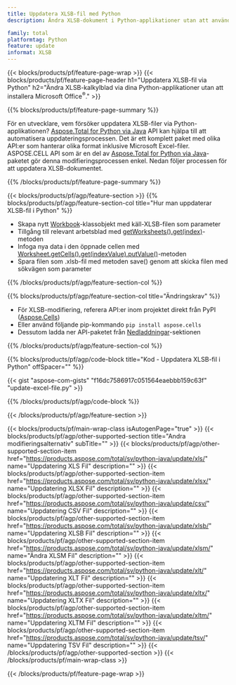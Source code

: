 ```yaml
---
title: Uppdatera XLSB-fil med Python
description: Ändra XLSB-dokument i Python-applikationer utan att använda Microsoft Excel. 

family: total
platformtag: Python
feature: update
informat: XLSB
---
```

{{< blocks/products/pf/feature-page-wrap >}}
{{< blocks/products/pf/feature-page-header h1="Uppdatera XLSB-fil via Python" h2="Ändra XLSB-kalkylblad via dina Python-applikationer utan att installera Microsoft Office<sup>&reg;</sup>." >}}

{{% blocks/products/pf/feature-page-summary %}}

För en utvecklare, vem försöker uppdatera XLSB-filer via Python-applikationen? [Aspose.Total for Python via Java](https://products.aspose.com/total/python-java/) API kan hjälpa till att automatisera uppdateringsprocessen. Det är ett komplett paket med olika API:er som hanterar olika format inklusive Microsoft Excel-filer. ASPOSE.CELL API som är en del av [Aspose.Total for Python via Java](https://products.aspose.com/total/python-java/)-paketet gör denna modifieringsprocessen enkel. Nedan följer processen för att uppdatera XLSB-dokumentet.

{{% /blocks/products/pf/feature-page-summary %}}

{{< blocks/products/pf/agp/feature-section >}}
{{% blocks/products/pf/agp/feature-section-col title="Hur man uppdaterar XLSB-fil i Python" %}}

- Skapa nytt [Workbook](https://reference.aspose.com/cells/python-java/asposecells.api/Workbook)-klassobjekt med käll-XLSB-filen som parameter
- Tillgång till relevant arbetsblad med [getWorksheets().get(index)](https://reference.aspose.com/cells/python/asposecells.api/workbook#Worksheets)-metoden
- Infoga nya data i den öppnade cellen med [Worksheet.getCells().get(indexValue).putValue()](https://reference.aspose.com/cells/python/asposecells.api/worksheet#Cells)-metoden
- Spara filen som .xlsb-fil med metoden save() genom att skicka filen med sökvägen som parameter

{{% /blocks/products/pf/agp/feature-section-col %}}

{{% blocks/products/pf/agp/feature-section-col title="Ändringskrav" %}}

- För XLSB-modifiering, referera API:er inom projektet direkt från PyPI ([Aspose.Cells](https://pypi.org/project/aspose-cells/))
- Eller använd följande pip-kommando ```pip install aspose.cells``` 
- Dessutom ladda ner API-paketet från [Nedladdningar](https://downloads.aspose.com/cells/python-java)-sektionen

{{% /blocks/products/pf/agp/feature-section-col %}}

{{% blocks/products/pf/agp/code-block title="Kod - Uppdatera XLSB-fil i Python" offSpacer="" %}}

{{< gist "aspose-com-gists" "f16dc7586917c051564eaebbb159c63f" "update-excel-file.py" >}}

{{% /blocks/products/pf/agp/code-block %}}

{{< /blocks/products/pf/agp/feature-section >}}

{{< blocks/products/pf/main-wrap-class isAutogenPage="true" >}}
{{< blocks/products/pf/agp/other-supported-section title="Andra modifieringsalternativ" subTitle="" >}}
{{< blocks/products/pf/agp/other-supported-section-item href="https://products.aspose.com/total/sv/python-java/update/xls/" name="Uppdatering XLS Fil" description="" >}}
{{< blocks/products/pf/agp/other-supported-section-item href="https://products.aspose.com/total/sv/python-java/update/xlsx/" name="Uppdatering XLSX Fil" description="" >}}
{{< blocks/products/pf/agp/other-supported-section-item href="https://products.aspose.com/total/sv/python-java/update/csv/" name="Uppdatering CSV Fil" description="" >}}
{{< blocks/products/pf/agp/other-supported-section-item href="https://products.aspose.com/total/sv/python-java/update/xlsb/" name="Uppdatering XLSB Fil" description="" >}}
{{< blocks/products/pf/agp/other-supported-section-item href="https://products.aspose.com/total/sv/python-java/update/xlsm/" name="Ändra XLSM Fil" description="" >}}
{{< blocks/products/pf/agp/other-supported-section-item href="https://products.aspose.com/total/sv/python-java/update/xlt/" name="Uppdatering XLT Fil" description="" >}}
{{< blocks/products/pf/agp/other-supported-section-item href="https://products.aspose.com/total/sv/python-java/update/xltx/" name="Uppdatering XLTX Fil" description="" >}}
{{< blocks/products/pf/agp/other-supported-section-item href="https://products.aspose.com/total/sv/python-java/update/xltm/" name="Uppdatering XLTM Fil" description="" >}}
{{< blocks/products/pf/agp/other-supported-section-item href="https://products.aspose.com/total/sv/python-java/update/tsv/" name="Uppdatering TSV Fil" description="" >}}
{{< /blocks/products/pf/agp/other-supported-section >}}
{{< /blocks/products/pf/main-wrap-class >}}

{{< /blocks/products/pf/feature-page-wrap >}}